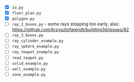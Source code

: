 - [x] `io.py`
- [x] `floor_plan.py`
- [x] `polygon.py`
- [ ] `ray_2_boxes.py` - some rays stopping too early, also: https://github.com/krzysztofarendt/building3d/issues/82
- [ ] `ray_3_boxes.py`
- [ ] `ray_cylinder_example.py`
- [ ] `ray_sphere_example.py`
- [ ] `ray_teapot_example.py`
- [ ] `read_teapot.py`
- [ ] `solid_example.py`
- [ ] `wall_example.py`
- [ ] `zone_example.py`
